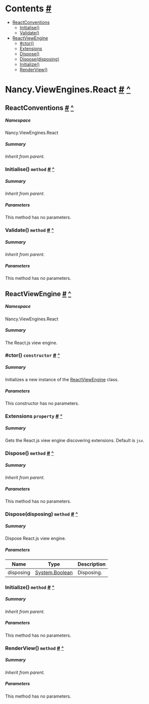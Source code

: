 <a name='contents'></a>
# Contents [#](#contents 'Go To Here')

- [ReactConventions](#T-Nancy.ViewEngines.React.ReactConventions 'Nancy.ViewEngines.React.ReactConventions')
  - [Initialise()](#M-Nancy.ViewEngines.React.ReactConventions.Initialise-Nancy.Conventions.NancyConventions- 'Nancy.ViewEngines.React.ReactConventions.Initialise(Nancy.Conventions.NancyConventions)')
  - [Validate()](#M-Nancy.ViewEngines.React.ReactConventions.Validate-Nancy.Conventions.NancyConventions- 'Nancy.ViewEngines.React.ReactConventions.Validate(Nancy.Conventions.NancyConventions)')
- [ReactViewEngine](#T-Nancy.ViewEngines.React.ReactViewEngine 'Nancy.ViewEngines.React.ReactViewEngine')
  - [#ctor()](#M-Nancy.ViewEngines.React.ReactViewEngine.#ctor 'Nancy.ViewEngines.React.ReactViewEngine.#ctor')
  - [Extensions](#P-Nancy.ViewEngines.React.ReactViewEngine.Extensions 'Nancy.ViewEngines.React.ReactViewEngine.Extensions')
  - [Dispose()](#M-Nancy.ViewEngines.React.ReactViewEngine.Dispose 'Nancy.ViewEngines.React.ReactViewEngine.Dispose')
  - [Dispose(disposing)](#M-Nancy.ViewEngines.React.ReactViewEngine.Dispose-System.Boolean- 'Nancy.ViewEngines.React.ReactViewEngine.Dispose(System.Boolean)')
  - [Initialize()](#M-Nancy.ViewEngines.React.ReactViewEngine.Initialize-Nancy.ViewEngines.ViewEngineStartupContext- 'Nancy.ViewEngines.React.ReactViewEngine.Initialize(Nancy.ViewEngines.ViewEngineStartupContext)')
  - [RenderView()](#M-Nancy.ViewEngines.React.ReactViewEngine.RenderView-Nancy.ViewEngines.ViewLocationResult,System.Object,Nancy.ViewEngines.IRenderContext- 'Nancy.ViewEngines.React.ReactViewEngine.RenderView(Nancy.ViewEngines.ViewLocationResult,System.Object,Nancy.ViewEngines.IRenderContext)')

<a name='assembly'></a>
# Nancy.ViewEngines.React [#](#assembly 'Go To Here') [^](#contents 'Back To Contents')

<a name='T-Nancy.ViewEngines.React.ReactConventions'></a>
## ReactConventions [#](#T-Nancy.ViewEngines.React.ReactConventions 'Go To Here') [^](#contents 'Back To Contents')

##### Namespace

Nancy.ViewEngines.React

##### Summary

*Inherit from parent.*

<a name='M-Nancy.ViewEngines.React.ReactConventions.Initialise-Nancy.Conventions.NancyConventions-'></a>
### Initialise() `method` [#](#M-Nancy.ViewEngines.React.ReactConventions.Initialise-Nancy.Conventions.NancyConventions- 'Go To Here') [^](#contents 'Back To Contents')

##### Summary

*Inherit from parent.*

##### Parameters

This method has no parameters.

<a name='M-Nancy.ViewEngines.React.ReactConventions.Validate-Nancy.Conventions.NancyConventions-'></a>
### Validate() `method` [#](#M-Nancy.ViewEngines.React.ReactConventions.Validate-Nancy.Conventions.NancyConventions- 'Go To Here') [^](#contents 'Back To Contents')

##### Summary

*Inherit from parent.*

##### Parameters

This method has no parameters.

<a name='T-Nancy.ViewEngines.React.ReactViewEngine'></a>
## ReactViewEngine [#](#T-Nancy.ViewEngines.React.ReactViewEngine 'Go To Here') [^](#contents 'Back To Contents')

##### Namespace

Nancy.ViewEngines.React

##### Summary

The React.js view engine.

<a name='M-Nancy.ViewEngines.React.ReactViewEngine.#ctor'></a>
### #ctor() `constructor` [#](#M-Nancy.ViewEngines.React.ReactViewEngine.#ctor 'Go To Here') [^](#contents 'Back To Contents')

##### Summary

Initializes a new instance of the [ReactViewEngine](#T-Nancy.ViewEngines.React.ReactViewEngine 'Nancy.ViewEngines.React.ReactViewEngine') class.

##### Parameters

This constructor has no parameters.

<a name='P-Nancy.ViewEngines.React.ReactViewEngine.Extensions'></a>
### Extensions `property` [#](#P-Nancy.ViewEngines.React.ReactViewEngine.Extensions 'Go To Here') [^](#contents 'Back To Contents')

##### Summary

Gets the React.js view engine discovering extensions. Default is `jsx`.

<a name='M-Nancy.ViewEngines.React.ReactViewEngine.Dispose'></a>
### Dispose() `method` [#](#M-Nancy.ViewEngines.React.ReactViewEngine.Dispose 'Go To Here') [^](#contents 'Back To Contents')

##### Summary

*Inherit from parent.*

##### Parameters

This method has no parameters.

<a name='M-Nancy.ViewEngines.React.ReactViewEngine.Dispose-System.Boolean-'></a>
### Dispose(disposing) `method` [#](#M-Nancy.ViewEngines.React.ReactViewEngine.Dispose-System.Boolean- 'Go To Here') [^](#contents 'Back To Contents')

##### Summary

Dispose React.js view engine.

##### Parameters

| Name | Type | Description |
| ---- | ---- | ----------- |
| disposing | [System.Boolean](http://msdn.microsoft.com/query/dev14.query?appId=Dev14IDEF1&l=EN-US&k=k:System.Boolean 'System.Boolean') | Disposing. |

<a name='M-Nancy.ViewEngines.React.ReactViewEngine.Initialize-Nancy.ViewEngines.ViewEngineStartupContext-'></a>
### Initialize() `method` [#](#M-Nancy.ViewEngines.React.ReactViewEngine.Initialize-Nancy.ViewEngines.ViewEngineStartupContext- 'Go To Here') [^](#contents 'Back To Contents')

##### Summary

*Inherit from parent.*

##### Parameters

This method has no parameters.

<a name='M-Nancy.ViewEngines.React.ReactViewEngine.RenderView-Nancy.ViewEngines.ViewLocationResult,System.Object,Nancy.ViewEngines.IRenderContext-'></a>
### RenderView() `method` [#](#M-Nancy.ViewEngines.React.ReactViewEngine.RenderView-Nancy.ViewEngines.ViewLocationResult,System.Object,Nancy.ViewEngines.IRenderContext- 'Go To Here') [^](#contents 'Back To Contents')

##### Summary

*Inherit from parent.*

##### Parameters

This method has no parameters.
